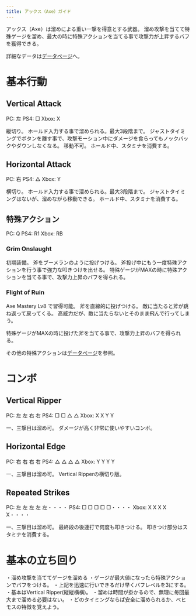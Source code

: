 ```yaml
---
title: アックス（Axe）ガイド
---
```

アックス（Axe）は溜めによる重い一撃を得意とする武器。
溜め攻撃を当てて特殊ゲージを溜め、最大の時に特殊アクションを当てる事で攻撃力が上昇するバフを獲得できる。

詳細なデータは[データページ](/data/axe)へ。

# 基本行動

## Vertical Attack

PC: 左
PS4: □
Xbox: X

縦切り。
ホールド入力する事で溜められる。最大3段階まで。
ジャストタイミングでボタンを離す事で、攻撃モーション中にダメージを食らってもノックバックやダウンしなくなる。
移動不可。
ホールド中、スタミナを消費する。

## Horizontal Attack

PC: 右
PS4: △
Xbox: Y

横切り。
ホールド入力する事で溜められる。最大3段階まで。
ジャストタイミングはないが、溜めながら移動できる。
ホールド中、スタミナを消費する。

## 特殊アクション

PC: Q
PS4: R1
Xbox: RB

### Grim Onslaught

初期装備。
斧をブーメランのように投げつける。
斧投げ中にもう一度特殊アクションを行う事で強力な叩きつけを出せる。
特殊ゲージがMAXの時に特殊アクションを当てる事で、攻撃力上昇のバフを得られる。

### Flight of Ruin

Axe Mastery Lv8 で習得可能。
斧を直線的に投げつける。
敵に当たると斧が跳ね返って戻ってくる。
高威力だが、敵に当たらないとそのまま飛んで行ってしまう。

特殊ゲージがMAXの時に投げた斧を当てる事で、攻撃力上昇のバフを得られる。

その他の特殊アクションは[データページ](/data/axe)を参照。

# コンボ

## Vertical Ripper

PC: 左 左 右 右
PS4: □ □ △ △ 
Xbox: X X Y Y

一、三撃目は溜め可。
ダメージが高く非常に使いやすいコンボ。

## Horizontal Edge

PC: 右 右 右 右
PS4: △ △ △ △
Xbox: Y Y Y Y

一、三撃目は溜め可。
Vertical Ripperの横切り版。

## Repeated Strikes

PC: 左 左 左 左 左・・・・
PS4: □ □ □ □ □・・・・
Xbox: X X X X X・・・・

一、三撃目は溜め可。
最終段の後連打で何度も叩きつける。
叩きつけ部分はスタミナを消費する。

# 基本の立ち回り

・溜め攻撃を当ててゲージを溜める
・ゲージが最大値になったら特殊アクションでバフをつける。
・上記を迅速に行いできるだけ早くバフレベルを3にする。
・基本はVertical Ripper(縦縦横横)。
・溜めは時間が掛かるので、無理に毎回最大まで溜める必要はない。
・どのタイミングならば安全に溜められるか、ベヒモスの特徴を覚えよう。
